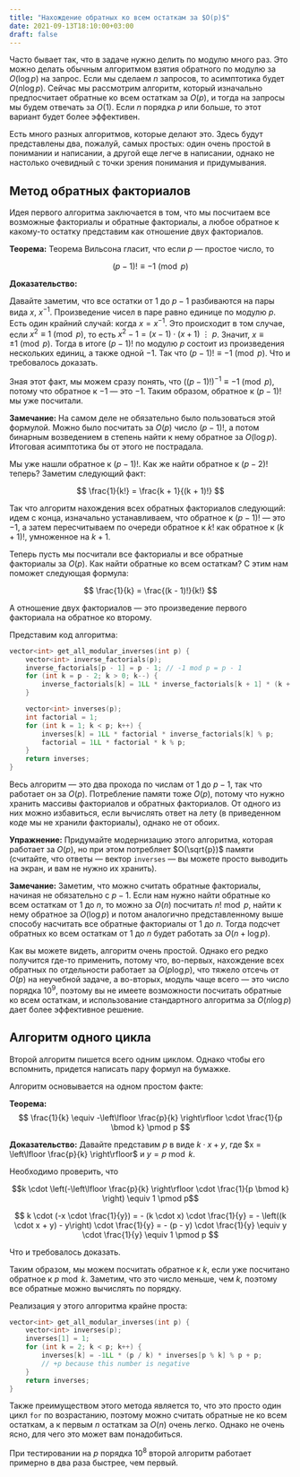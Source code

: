 ```yaml
---
title: "Нахождение обратных ко всем остаткам за $O(p)$"
date: 2021-09-13T18:10:00+03:00
draft: false
---
```


Часто бывает так, что в задаче нужно делить по модулю много раз. Это можно делать обычным алгоритмом взятия обратного по модулю за $O(\log p)$ на запрос. Если мы сделаем $n$ запросов, то асимптотика будет $O(n \log p)$. Сейчас мы рассмотрим алгоритм, который изначально предпосчитает обратные ко всем остаткам за $O(p)$, и тогда на запросы мы будем отвечать за $O(1)$. Если $n$ порядка $p$ или больше, то этот вариант будет более эффективен.

Есть много разных алгоритмов, которые делают это. Здесь будут представлены два, пожалуй, самых простых: один очень простой в понимании и написании, а другой еще легче в написании, однако не настолько очевидный с точки зрения понимания и придумывания.

## Метод обратных факториалов

Идея первого алгоритма заключается в том, что мы посчитаем все возможные факториалы и обратные факториалы, а любое обратное к какому-то остатку представим как отношение двух факториалов.

**Теорема:**
Теорема Вильсона гласит, что если $p$ — простое число, то

$$
(p - 1)! \equiv -1 \pmod p
$$


**Доказательство:**

Давайте заметим, что все остатки от $1$ до $p - 1$ разбиваются на пары вида $x$, $x^{-1}$. Произведение чисел в паре равно единице по модулю $p$.
Есть один крайний случай: когда $x = x^{-1}$. Это происходит в том случае, если $x^2 \equiv 1 \pmod p$, то есть
$x^2 - 1 = (x - 1) \cdot (x + 1)\  ⋮\ p$. Значит, $x \equiv \pm 1 \pmod p$. Тогда в итоге $(p - 1)!$ по модулю $p$ состоит из произведения нескольких единиц, а также одной $-1$. Так что $(p - 1)! \equiv -1 \pmod p$. Что и требовалось доказать.


Зная этот факт, мы можем сразу понять, что $\left((p - 1)!\right)^{-1} \equiv -1 \pmod p$, потому что обратное к $-1$ — это $-1$. Таким образом, обратное к $(p - 1)!$ мы уже посчитали.

**Замечание:**
На самом деле не обязательно было пользоваться этой формулой. Можно было посчитать за $O(p)$ число $(p - 1)!$, а потом бинарным возведением в степень найти к нему обратное за $O(\log p)$. Итоговая асимптотика бы от этого не пострадала.


Мы уже нашли обратное к $(p - 1)!$. Как же найти обратное к $(p - 2)!$ теперь?
Заметим следующий факт:

$$
\frac{1}{k!} = \frac{k + 1}{(k + 1)!}
$$


Так что алгоритм нахождения всех обратных факториалов следующий: идем с конца, изначально устанавливаем, что обратное к $(p - 1)!$ — это $-1$, а затем пересчитываем по очереди обратное к $k!$ как обратное к $(k + 1)!$, умноженное на $k + 1$.

Теперь пусть мы посчитали все факториалы и все обратные факториалы за $O(p)$. Как найти обратные ко всем остаткам? С этим нам поможет следующая формула:

$$
\frac{1}{k} = \frac{(k - 1)!}{k!}
$$

А отношение двух факториалов — это произведение первого факториала на обратное ко второму.

Представим код алгоритма:

```cpp
vector<int> get_all_modular_inverses(int p) {
    vector<int> inverse_factorials(p);
    inverse_factorials[p - 1] = p - 1; // -1 mod p = p - 1
    for (int k = p - 2; k > 0; k--) {
        inverse_factorials[k] = 1LL * inverse_factorials[k + 1] * (k + 1) % p;
    }

    vector<int> inverses(p);
    int factorial = 1;
    for (int k = 1; k < p; k++) {
        inverses[k] = 1LL * factorial * inverse_factorials[k] % p;
        factorial = 1LL * factorial * k % p;
    }
    return inverses;
}
```

Весь алгоритм — это два прохода по числам от $1$ до $p - 1$, так что работает он за $O(p)$.
Потребление памяти тоже $O(p)$, потому что нужно хранить массивы факториалов и обратных факториалов.
От одного из них можно избавиться, если вычислять ответ на лету (в приведенном коде мы не хранили факториалы), однако не от обоих.

**Упражнение:**
Придумайте модернизацию этого алгоритма, которая работает за $O(p)$, но при этом потребляет $O(\sqrt{p})$ памяти (считайте, что ответы — вектор `inverses` — вы можете просто выводить на экран, и вам не нужно их хранить).


**Замечание:**
Заметим, что можно считать обратные факториалы, начиная не обязательно с $p - 1$. Если нам нужно найти обратные ко всем остаткам от $1$ до $n$, то можно за $O(n)$ посчитать $n! \bmod p$, найти к нему обратное за $O(\log p)$ и потом аналогично представленному выше способу насчитать все обратные факториалы от $1$ до $n$. Тогда подсчет обратных ко всем остаткам от $1$ до $n$ будет работать за $O(n + \log p)$.



Как вы можете видеть, алгоритм очень простой. Однако его редко получится где-то применить, потому что, во-первых, нахождение всех обратных по отдельности работает за $O(p \log p)$, что тяжело отсечь от $O(p)$ на неучебной задаче,
а во-вторых, модуль чаще всего — это число порядка $10^9$, поэтому вы не имеете возможности посчитать обратные ко всем остаткам, и использование стандартного алгоритма за $O(n \log p)$ дает более эффективное решение.


## Алгоритм одного цикла

Второй алгоритм пишется всего одним циклом. Однако чтобы его вспомнить, придется написать пару формул на бумажке.

Алгоритм основывается на одном простом факте:

**Теорема:**
$$
\frac{1}{k} \equiv -\left\lfloor \frac{p}{k} \right\rfloor \cdot \frac{1}{p \bmod k} \pmod p
$$


**Доказательство:**
Давайте представим $p$ в виде $k \cdot x + y$, где $x = \left\lfloor \frac{p}{k} \right\rfloor$ и $y = p \bmod k$.

Необходимо проверить, что

$$k \cdot \left(-\left\lfloor \frac{p}{k} \right\rfloor \cdot \frac{1}{p \bmod k} \right) \equiv 1 \pmod p$$

$$
k \cdot (-x \cdot \frac{1}{y}) = - (k \cdot x) \cdot \frac{1}{y} = - \left((k \cdot x + y) - y\right) \cdot \frac{1}{y} = - (p - y) \cdot \frac{1}{y} \equiv y \cdot \frac{1}{y} \equiv 1 \pmod p
$$

Что и требовалось доказать.


Таким образом, мы можем посчитать обратное к $k$, если уже посчитано обратное к $p \bmod k$. Заметим, что это число меньше, чем $k$,
поэтому все обратные можно вычислять по порядку.

Реализация у этого алгоритма крайне проста:

```cpp
vector<int> get_all_modular_inverses(int p) {
    vector<int> inverses(p);
    inverses[1] = 1;
    for (int k = 2; k < p; k++) {
        inverses[k] = -1LL * (p / k) * inverses[p % k] % p + p;
        // +p because this number is negative
    }
    return inverses;
}
```

Также преимуществом этого метода является то, что это просто один цикл `for` по возрастанию, поэтому можно считать обратные не ко всем остаткам, а к первым $n$ остаткам за $O(n)$ очень легко. Однако не очень ясно, для чего это может вам понадобиться.


При тестировании на $p$ порядка $10^8$ второй алгоритм работает примерно в два раза быстрее, чем первый.




